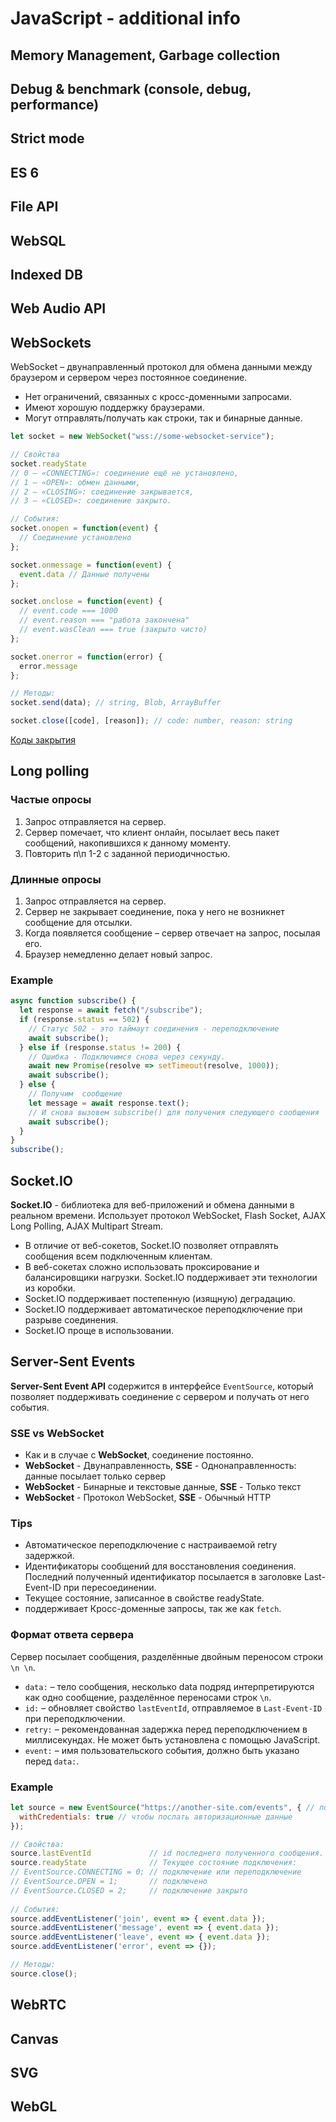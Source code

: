 
# **JavaScript - additional info**

## Memory Management, Garbage collection
## Debug & benchmark (console, debug, performance)
## Strict mode
## ES 6
## File API
## WebSQL
## Indexed DB
## Web Audio API


## WebSockets

WebSocket – двунаправленный протокол для обмена данными между браузером и сервером через постоянное соединение.
* Нет ограничений, связанных с кросс-доменными запросами.
* Имеют хорошую поддержку браузерами.
* Могут отправлять/получать как строки, так и бинарные данные.

```javascript
let socket = new WebSocket("wss://some-websocket-service");

// Свойства
socket.readyState
// 0 – «CONNECTING»: соединение ещё не установлено,
// 1 – «OPEN»: обмен данными,
// 2 – «CLOSING»: соединение закрывается,
// 3 – «CLOSED»: соединение закрыто.

// События:
socket.onopen = function(event) {
  // Соединение установлено
};

socket.onmessage = function(event) {
  event.data // Данные получены
};

socket.onclose = function(event) {
  // event.code === 1000
  // event.reason === "работа закончена"
  // event.wasClean === true (закрыто чисто)
};

socket.onerror = function(error) {
  error.message
};

// Методы:
socket.send(data); // string, Blob, ArrayBuffer

socket.close([code], [reason]); // code: number, reason: string
```
[Коды закрытия](https://datatracker.ietf.org/doc/html/rfc6455#section-7.4.1)


## Long polling

### Частые опросы
1. Запрос отправляется на сервер.
2. Сервер помечает, что клиент онлайн, посылает весь пакет сообщений, накопившихся к данному моменту.
3. Повторить п\п 1-2 с заданной периодичностью.

### Длинные опросы
1. Запрос отправляется на сервер.
2. Сервер не закрывает соединение, пока у него не возникнет сообщение для отсылки.
3. Когда появляется сообщение – сервер отвечает на запрос, посылая его.
4. Браузер немедленно делает новый запрос.

### Example
```javascript
async function subscribe() {
  let response = await fetch("/subscribe");
  if (response.status == 502) {
    // Статус 502 - это таймаут соединения - переподключение
    await subscribe();
  } else if (response.status != 200) {
    // Ошибка - Подключимся снова через секунду.
    await new Promise(resolve => setTimeout(resolve, 1000));
    await subscribe();
  } else {
    // Получим  сообщение
    let message = await response.text();
    // И снова вызовем subscribe() для получения следующего сообщения
    await subscribe();
  }
}
subscribe();
```


## Socket.IO

**Socket.IO** - библиотека для веб-приложений и обмена данными в реальном времени.
Использует протокол WebSocket, Flash Socket, AJAX Long Polling, AJAX Multipart Stream.

* В отличие от веб-сокетов, Socket.IO позволяет отправлять сообщения всем подключенным клиентам.
* В веб-сокетах сложно использовать проксирование и балансировщики нагрузки. Socket.IO поддерживает эти технологии из коробки.
* Socket.IO поддерживает постепенную (изящную) деградацию.
* Socket.IO поддерживает автоматическое переподключение при разрыве соединения.
* Socket.IO проще в использовании.


## Server-Sent Events

**Server-Sent Event API** содержится в интерфейсе `EventSource`, который позволяет поддерживать соединение с сервером и получать от него события.

### SSE vs WebSocket
- Как и в случае с **WebSocket**, соединение постоянно.
- **WebSocket** - Двунаправленность, **SSE** - Однонаправленность: данные посылает только сервер
- **WebSocket** - Бинарные и текстовые данные, **SSE** - Только текст
- **WebSocket** - Протокол WebSocket, **SSE** - Обычный HTTP

### Tips
* Автоматическое переподключение с настраиваемой retry задержкой.
* Идентификаторы сообщений для восстановления соединения. Последний полученный идентификатор посылается в заголовке Last-Event-ID при пересоединении.
* Текущее состояние, записанное в свойстве readyState.
* поддерживает Кросс-доменные запросы, так же как `fetch`.

### Формат ответа сервера
Сервер посылает сообщения, разделённые двойным переносом строки `\n \n`.
* `data:` – тело сообщения, несколько data подряд интерпретируются как одно сообщение, разделённое переносами строк `\n`.
* `id:` – обновляет свойство `lastEventId`, отправляемое в `Last-Event-ID` при переподключении.
* `retry:` – рекомендованная задержка перед переподключением в миллисекундах. Не может быть установлена с помощью JavaScript.
* `event:` – имя пользовательского события, должно быть указано перед `data:`.

### Example
```javascript
let source = new EventSource("https://another-site.com/events", { // поддерживает Кросс-доменные запросы, так же как fetch
  withCredentials: true // чтобы послать авторизационные данные
});

// Свойства:
source.lastEventId             // id последнего полученного сообщения. При переподключении браузер посылает его в заголовке Last-Event-ID.
source.readyState              // Текущее состояние подключения: 
// EventSource.CONNECTING = 0; // подключение или переподключение
// EventSource.OPEN = 1;       // подключено
// EventSource.CLOSED = 2;     // подключение закрыто
  
// События:
source.addEventListener('join', event => { event.data });
source.addEventListener('message', event => { event.data });
source.addEventListener('leave', event => { event.data });
source.addEventListener('error', event => {});

// Методы:
source.close();
```


## WebRTC
## Canvas
## SVG
## WebGL
